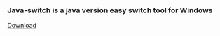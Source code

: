 ### Java-switch is a java version easy switch tool for Windows 

[Download](https://github.com/jingxiang/java-switch/releases)